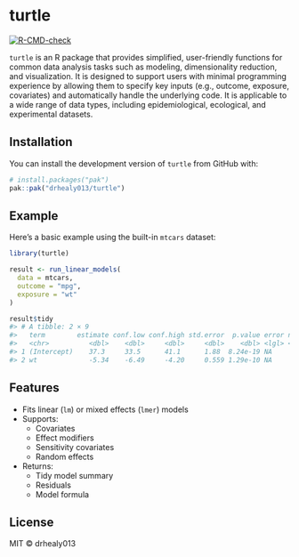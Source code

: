 
# turtle

<!-- badges: start -->

[![R-CMD-check](https://github.com/drhealy013/turtle)](https://github.com/drhealy013/turtle/actions/workflows/R-CMD-check.yaml)
<!-- badges: end -->

`turtle` is an R package that provides simplified, user-friendly
functions for common data analysis tasks such as modeling,
dimensionality reduction, and visualization. It is designed to support
users with minimal programming experience by allowing them to specify
key inputs (e.g., outcome, exposure, covariates) and automatically
handle the underlying code. It is applicable to a wide range of data
types, including epidemiological, ecological, and experimental datasets.

## Installation

You can install the development version of `turtle` from GitHub with:

``` r
# install.packages("pak")
pak::pak("drhealy013/turtle")
```

## Example

Here’s a basic example using the built-in `mtcars` dataset:

``` r
library(turtle)

result <- run_linear_models(
  data = mtcars,
  outcome = "mpg",
  exposure = "wt"
)

result$tidy
#> # A tibble: 2 × 9
#>   term        estimate conf.low conf.high std.error  p.value error n_obs   BIC
#>   <chr>          <dbl>    <dbl>     <dbl>     <dbl>    <dbl> <lgl> <int> <dbl>
#> 1 (Intercept)    37.3     33.5      41.1      1.88  8.24e-19 NA       32  170.
#> 2 wt             -5.34    -6.49     -4.20     0.559 1.29e-10 NA       32  170.
```

## Features

- Fits linear (`lm`) or mixed effects (`lmer`) models
- Supports:
  - Covariates
  - Effect modifiers
  - Sensitivity covariates
  - Random effects
- Returns:
  - Tidy model summary
  - Residuals
  - Model formula

## License

MIT © drhealy013
